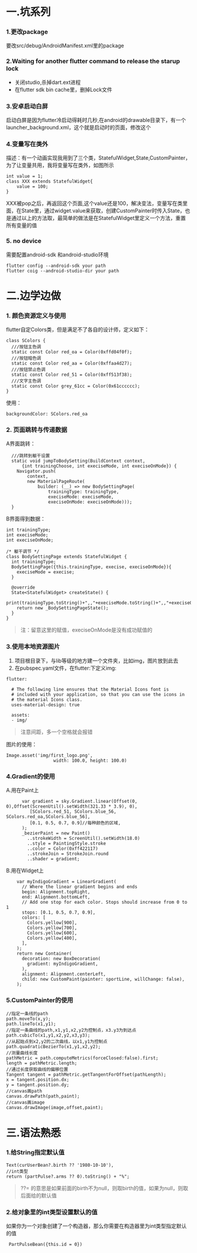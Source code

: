 # 一.坑系列
### 1.更改package
要改src/debug/AndroidManifest.xml里的package

### 2.Waiting for another flutter command to release the starup lock
* 关闭studio,杀掉dart.ext进程 
* 在flutter sdk bin cache里，删掉Lock文件

### 3.安卓启动白屏
启动白屏是因为flutter冷启动得耗时几秒,在android的drawable目录下，有一个launcher_background.xml，这个就是启动时的页面，修改这个

### 4.变量写在类外
描述：有一个动画实现我用到了三个类，StatefulWidget,State,CustomPainter，为了让变量共用，我将变量写在类外，如图所示

```
int value = 1;
class XXX extends StatefulWidget{
    value = 100;
}
```
XXX被pop之后，再返回这个页面,这个value还是100，解决变法，变量写在类里面，在State里，通过widget.value来获取，创建CustomPainter时传入State，也是通过以上的方法取，最简单的做法是在StatefulWidget里定义一个方法，重置所有变量的值

### 5. no device
需要配置android-sdk 和android-studio环境 
```
flutter config --android-sdk your path
flutter coig --android-studio-dir your path
```


# 二.边学边做

### 1. 颜色资源定义与使用
flutter自定Colors类，但是满足不了各自的设计师，定义如下：
```
class SColors {
  ///按钮主色调
  static const Color red_oa = Color(0xffd04f0f);
  ///按钮暗色调
  static const Color red_aa = Color(0xffaa4d27);
  ///按钮禁止色调
  static const Color red_51 = Color(0xff513f38);
  ///文字主色调
  static const Color grey_61cc = Color(0x61cccccc);
}
```
使用：
```
backgroundColor: SColors.red_oa
```

### 2. 页面跳转与传递数据
A界面跳转：
```
  ///跳转到躯干设置
  static void jumpToBodySetting(BuildContext context,
      {int trainingChoose, int execiseMode, int execiseOnMode}) {
    Navigator.push(
        context,
        new MaterialPageRoute(
            builder: (__) => new BodySettingPage(
                trainingType: trainingType,
                execiseMode: execiseMode,
                execiseOnMode: execiseOnMode)));
  }
```
B界面得到数据：
```
int trainingType; 
int execiseMode; 
int execiseOnMode; 

/* 躯干调节 */
class BodySettingPage extends StatefulWidget {
  int trainingType; 
  BodySettingPage({this.trainingType, execise, execiseOnMode}){
    execiseMode = execise;
  }

  @override
  State<StatefulWidget> createState() {
    print(trainingType.toString()+",,"+execiseMode.toString()+",,"+execiseOnMode.toString());
    return new _BodySettingPageState();
  }
}
```
> 注：留意这里的赋值，execiseOnMode是没有成功赋值的

### 3.使用本地资源图片
1. 项目根目录下，与lib等级的地方建一个文件夹，比如img，图片放到此去
2. 在pubspec.yaml文件，在flutter:下定义img:
```
flutter:

  # The following line ensures that the Material Icons font is
  # included with your application, so that you can use the icons in
  # the material Icons class.
  uses-material-design: true

  assets:
  - img/
```
> 注意间距，多一个空格就会报错

图片的使用：
```
Image.asset('img/first_logo.png',
                  width: 100.0, height: 100.0)
```

### 4.Gradient的使用
A.用在Paint上
```
      var gradient = sky.Gradient.linear(Offset(0, 0),Offset(ScreenUtil().setWidth(321.33 * 3.9), 0),
         [SColors.red_51, SColors.blue_56, SColors.red_oa,SColors.blue_56],
         [0.1, 0.5, 0.7, 0.9]//每种颜色的区域,
      );
      _bezierPaint = new Paint()
        ..strokeWidth = ScreenUtil().setWidth(18.0)
        ..style = PaintingStyle.stroke
        ..color = Color(0xff422117)
        ..strokeJoin = StrokeJoin.round
        ..shader = gradient;
```
B.用在Widget上
```
    var myIndigoGradient = LinearGradient(
      // Where the linear gradient begins and ends
      begin: Alignment.topRight,
      end: Alignment.bottomLeft,
      // Add one stop for each color. Stops should increase from 0 to 1
      stops: [0.1, 0.5, 0.7, 0.9],
      colors: [
        Colors.yellow[900],
        Colors.yellow[700],
        Colors.yellow[600],
        Colors.yellow[400],
      ],
    );
    return new Container(
      decoration: new BoxDecoration(
        gradient: myIndigoGradient,
      ),
      alignment: Alignment.centerLeft,
      child: new CustomPaint(painter: sportLine, willChange: false),
    );
```
### 5.CustomPainter的使用

```
//指定一条线的path
path.moveTo(x,y);
path.lineTo(x1,y1);
//指定一条曲线的path,x1,y1,x2,y2为控制点，x3.y3为到达点
path.cubicTo(x1,y1,x2,y2,x3,y3);
//从起始点到x2,y2的二次曲线，以x1,y1为控制点
path.quadraticBezierTo(x1,y1,x2,y2);
//测量曲线长度
pathMetric = path.computeMetrics(forceClosed:false).first;
length = pathMetric.length;
//通过长度获取曲线的偏移位置
Tangent tangent = pathMetric.getTangentForOffset(pathLength);
x = tangent.position.dx;
y = tangent.position.dy;
//canvas画path
canvas.drawPath(path,paint);
//canvas画image
canvas.drawImage(image,offset,paint);
```



# 三.语法熟悉
### 1.给String指定默认值 
```
Text(curUserBean?.birth ?? '1980-10-10'),
//int类型
return (partPulse?.arms ?? 0).toString() + "%";
```
> ??= 的意思是如果前面的birth不为null，则取birth的值，如果为null，则取后面给的默认值 

### 2.给对象里的int类型设置默认的值 
如果你为一个对象创建了一个构造器，那么你需要在构造器里为int类型指定默认的值 
```
 PartPulseBean({this.id = 0})
```
